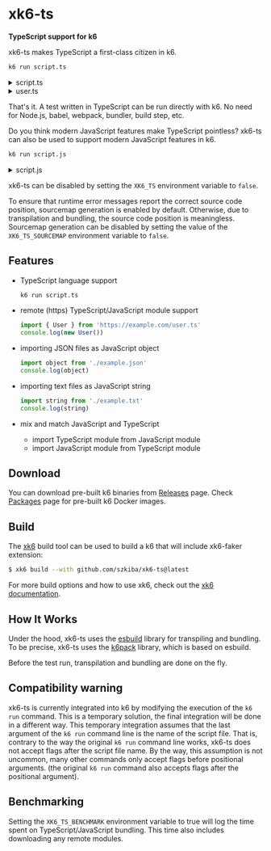 # xk6-ts

**TypeScript support for k6**

xk6-ts makes TypeScript a first-class citizen in k6.

```sh
k6 run script.ts
```

<details>
<summary>script.ts</summary>

```ts file=examples/script.ts
import { User, newUser } from "./user";

export default () => {
  const user: User = newUser("John");
  console.log(user);
};
```

</details>

<details>
<summary>user.ts</summary>

```ts file=examples/user.ts
interface User {
  name: string;
  id: number;
}

class UserAccount implements User {
  name: string;
  id: number;

  constructor(name: string) {
    this.name = name;
    this.id = Math.floor(Math.random() * Number.MAX_SAFE_INTEGER);
  }
}

function newUser(name: string): User {
  return new UserAccount(name);
}

export { User, newUser };
```

</details>

That's it. A test written in TypeScript can be run directly with k6. No need for Node.js, babel, webpack, bundler, build step, etc.

Do you think modern JavaScript features make TypeScript pointless? xk6-ts can also be used to support modern JavaScript features in k6. 

```sh
k6 run script.js
```

<details>
<summary>script.js</summary>

```ts file=examples/script.js
import { newUser } from "./user";

export default () => {
  const user = newUser("John");
  console.log(user);
};
```

</details>


xk6-ts can be disabled by setting the `XK6_TS` environment variable to `false`.

To ensure that runtime error messages report the correct source code position, sourcemap generation is enabled by default. Otherwise, due to transpilation and bundling, the source code position is meaningless.
Sourcemap generation can be disabled by setting the value of the `XK6_TS_SOURCEMAP` environment variable to `false`.

## Features

 - TypeScript language support
    ```bash
    k6 run script.ts
    ```
 - remote (https) TypeScript/JavaScript module support
    ```js
    import { User } from 'https://example.com/user.ts'
    console.log(new User())
    ```

 - importing JSON files as JavaScript object
    ```js
    import object from './example.json'
    console.log(object)
    ```
 - importing text files as JavaScript string
    ```js
    import string from './example.txt'
    console.log(string)
    ```
 - mix and match JavaScript and TypeScript
   - import TypeScript module from JavaScript module
   - import JavaScript module from TypeScript module

## Download

You can download pre-built k6 binaries from [Releases](https://github.com/szkiba/xk6-ts/releases/) page. Check [Packages](https://github.com/szkiba/xk6-ts/pkgs/container/xk6-ts) page for pre-built k6 Docker images.

## Build

The [xk6](https://github.com/grafana/xk6) build tool can be used to build a k6 that will include xk6-faker extension:

```bash
$ xk6 build --with github.com/szkiba/xk6-ts@latest
```

For more build options and how to use xk6, check out the [xk6 documentation](https://github.com/grafana/xk6).

## How It Works

Under the hood, xk6-ts uses the [esbuild](https://github.com/evanw/esbuild) library for transpiling and bundling. To be precise, xk6-ts uses the [k6pack](https://github.com/szkiba/k6pack) library, which is based on esbuild.

Before the test run, transpilation and bundling are done on the fly.

## Compatibility warning

xk6-ts is currently integrated into k6 by modifying the execution of the `k6 run` command. This is a temporary solution, the final integration will be done in a different way. This temporary integration assumes that the last argument of the `k6 run` command line is the name of the script file. That is, contrary to the way the original `k6 run` command line works, xk6-ts does not accept flags after the script file name. By the way, this assumption is not uncommon, many other commands only accept flags before positional arguments. (the original `k6 run` command also accepts flags after the positional argument).

## Benchmarking

Setting the `XK6_TS_BENCHMARK` environment variable to true will log the time spent on TypeScript/JavaScript bundling. This time also includes downloading any remote modules.
